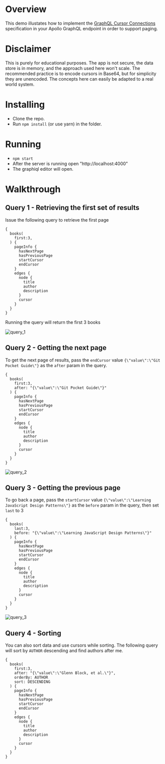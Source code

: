 # Overview
This demo illustates how to implement the [GraphQL Cursor Connections](https://relay.dev/graphql/connections.htm) specification in your Apollo GraphQL endpoint in order to support paging.

# Disclaimer
This is purely for educational purposes. The app is not secure, the data store is in memory, and the approach used here won't scale. The recommended practice is to encode cursors in Base64, but for simplicity they are unencoded. The concepts here can easily be adapted to a real world system. 

# Installing
- Clone the repo. 
- Run `npm install` (or use yarn) in the folder. 

# Running
- `npm start`
- After the server is running open "http://localhost:4000"
- The graphiql editor will open. 

# Walkthrough

## Query 1 - Retrieving the first set of results
Issue the following query to retrieve the first page
```
{
  books( 
    first:3,
  ) {
    pageInfo {
      hasNextPage
      hasPreviousPage
      startCursor
      endCursor
    }
    edges {
      node {
        title
        author
        description
      }
      cursor
    }
  }
}
```
Running the query will return the first 3 books

![query_1](https://user-images.githubusercontent.com/141124/92407693-26ae5d00-f0f0-11ea-8358-6b5697b84406.png)

## Query 2 - Getting the next page
To get the next page of results, pass the `endCursor` value `{\"value\":\"Git Pocket Guide\"}` as the `after` param in the query.
```
{
  books( 
    first:3,
    after: "{\"value\":\"Git Pocket Guide\"}"
  ) {
    pageInfo {
      hasNextPage
      hasPreviousPage
      startCursor
      endCursor
    }
    edges {
      node {
        title
        author
        description
      }
      cursor
    }
  }
}
```
![query_2](https://user-images.githubusercontent.com/141124/92407796-78ef7e00-f0f0-11ea-8792-2e6bd05218ea.png)

## Query 3 - Getting the previous page
To go back a page, pass the `startCursor` value `{\"value\":\"Learning JavaScript Design Patterns\"}` as the `before` param in the query, then set `last` to 3
```
{
  books( 
    last:3,
    before: "{\"value\":\"Learning JavaScript Design Patterns\"}"
  ) {
    pageInfo {
      hasNextPage
      hasPreviousPage
      startCursor
      endCursor
    }
    edges {
      node {
        title
        author
        description
      }
      cursor
    }
  }
}
```
![query_3](https://user-images.githubusercontent.com/141124/92408227-ad176e80-f0f1-11ea-9dea-7f27b70a1d24.png)

## Query 4 - Sorting
You can also sort data and use cursors while sorting. The following query will sort by `AUTHOR` descending and find authors after me.
```
{
  books( 
    first:3,
    after: "{\"value\":\"Glenn Block, et al.\"}",
    orderBy: AUTHOR
    sort: DESCENDING
  ) {
    pageInfo {
      hasNextPage
      hasPreviousPage
      startCursor
      endCursor
    }
    edges {
      node {
        title
        author
        description
      }
      cursor
    }
  }
}
```



